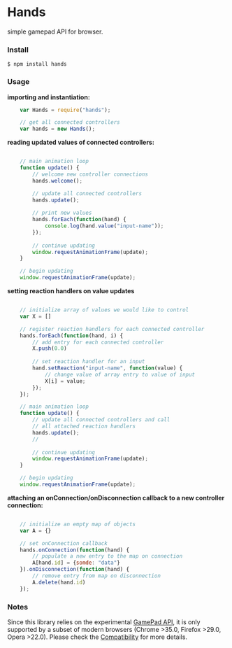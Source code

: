 # Hands
simple gamepad API for browser.

### Install
```shell
$ npm install hands
```
### Usage

**importing and instantiation:**
```javascript
	var Hands = require("hands");

	// get all connected controllers
	var hands = new Hands();
```

**reading updated values of connected controllers:**
```javascript

	// main animation loop
	function update() {
		// welcome new controller connections
		hands.welcome();

		// update all connected controllers
		hands.update();
		
		// print new values
		hands.forEach(function(hand) {
			console.log(hand.value("input-name"));
		});
	
		// continue updating
		window.requestAnimationFrame(update);
	}

	// begin updating
	window.requestAnimationFrame(update);
```

**setting reaction handlers on value updates**
```javascript

	// initialize array of values we would like to control
	var X = []

	// register reaction handlers for each connected controller
	hands.forEach(function(hand, i) {
		// add entry for each connected controller
		X.push(0.0)
		
		// set reaction handler for an input
		hand.setReaction("input-name", function(value) {
			// change value of array entry to value of input
			X[i] = value;
		});
	});

	// main animation loop
	function update() {
		// update all connected controllers and call
		// all attached reaction handlers
		hands.update();
		// 
	
		// continue updating
		window.requestAnimationFrame(update);
	}

	// begin updating
	window.requestAnimationFrame(update);
```

**attaching an onConnection/onDisconnection callback to a new controller connection:**
```javascript

	// initialize an empty map of objects
	var A = {}

	// set onConnection callback
	hands.onConnection(function(hand) {
		// populate a new entry to the map on connection
		A[hand.id] = {somde: "data"}
	}).onDisconnection(function(hand) {
		// remove entry from map on disconnection
		A.delete(hand.id)
	});
```

### Notes
Since this library relies on the experimental [GamePad API](https://developer.mozilla.org/en-US/docs/Web/API/Gamepad_API),
it is only supported by a subset of modern browsers (Chrome >35.0, Firefox >29.0, Opera >22.0). Please check the
[Compatibility](https://developer.mozilla.org/en-US/docs/Web/API/Gamepad#Browser_compatibility) for more details. 
